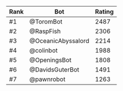 Rank|Bot|Rating
---|---|---
#1|@ToromBot|2487
#2|@RaspFish|2306
#3|@OceanicAbyssalord|2214
#4|@colinbot|1988
#5|@OpeningsBot|1808
#6|@DavidsGuterBot|1491
#7|@pawnrobot|1263
